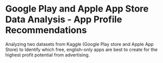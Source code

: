 # Google Play and Apple App Store Data Analysis - App Profile Recommendations
Analyzing two datasets from Kaggle (Google Play store and Apple App Store) to Identify which free, english-only apps are best to create for the highest profit potential from advertising.
